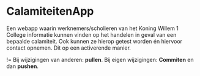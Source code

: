 # CalamiteitenApp
Een webapp waarin werknemers/scholieren van het Koning Willem 1 College informatie kunnen vinden op het handelen in geval van een bepaalde calamiteit. Ook kunnen ze hierop getest worden én hiervoor contact opnemen. Dit op een activerende manier.

!= Bij wijzigingen van anderen: **pullen**. Bij eigen wijzigingen: **Commiten** en dan **pushen**. 
